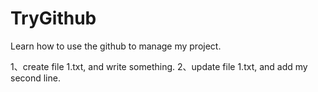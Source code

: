 # TryGithub
 Learn how to use the github to manage my project.
 
1、create file 1.txt, and write something.
2、update file 1.txt, and add my second line.